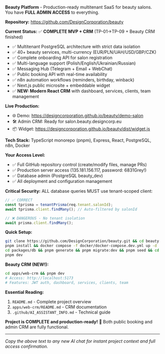 **Beauty Platform** - Production-ready multitenant SaaS for beauty salons. You have **FULL ADMIN ACCESS** to everything.

**Repository:** https://github.com/DesignCorporation/beauty

**Current Status:** ✅ **COMPLETE MVP + CRM** (TP-01→TP-09 + Beauty CRM finished)
- ✅ Multitenant PostgreSQL architecture with strict data isolation
- ✅ 40+ beauty services, multi-currency (EUR/PLN/UAH/USD/GBP/CZK)  
- ✅ Complete onboarding API for salon registration
- ✅ Multi-language support (Polish/English/Ukrainian/Russian)
- ✅ Messaging Hub (Telegram + Email + WebChat)
- ✅ Public booking API with real-time availability
- ✅ n8n automation workflows (reminders, birthday, winback)
- ✅ Next.js public microsite + embeddable widget
- ✅ **NEW: Modern React CRM** with dashboard, services, clients, team management

**Live Production:**
- 🌐 Demo: https://designcorporation.github.io/beauty/demo-salon
- 🛠️ Admin CRM: Ready for salon.beauty.designcorp.eu
- 📦 Widget: https://designcorporation.github.io/beauty/dist/widget.js

**Tech Stack:** TypeScript monorepo (pnpm), Express, React, PostgreSQL, n8n, Docker

**Your Access Level:**
- ✅ Full GitHub repository control (create/modify files, manage PRs)
- ✅ Production server access (135.181.156.117, password: 6831Grey!)
- ✅ Database admin (PostgreSQL beauty_dev)
- ✅ All deployment and configuration management

**Critical Security:** ALL database queries MUST use tenant-scoped client:
```typescript
// ✅ CORRECT
const tprisma = tenantPrisma(req.tenant.salonId);
await tprisma.client.findMany(); // Auto-filtered by salonId

// ❌ DANGEROUS - No tenant isolation
await prisma.client.findMany();
```

**Quick Setup:**
```bash
git clone https://github.com/DesignCorporation/beauty.git && cd beauty
pnpm install && docker compose -f docker/docker-compose.dev.yml up -d
cd packages/db && pnpm generate && pnpm migrate:dev && pnpm seed && cd ../../
pnpm dev
```

**Beauty CRM (NEW!):**
```bash
cd apps/web-crm && pnpm dev
# Access: http://localhost:5173
# Features: JWT auth, dashboard, services, clients, team
```

**Essential Reading:**
1. `README.md` - Complete project overview
2. `apps/web-crm/README.md` - CRM documentation
3. `.github/AI_ASSISTANT_INFO.md` - Technical guide

**Project is COMPLETE and production-ready!** 🚀 Both public booking and admin CRM are fully functional.

---

*Copy the above text to any new AI chat for instant project context and full access confirmation.*

